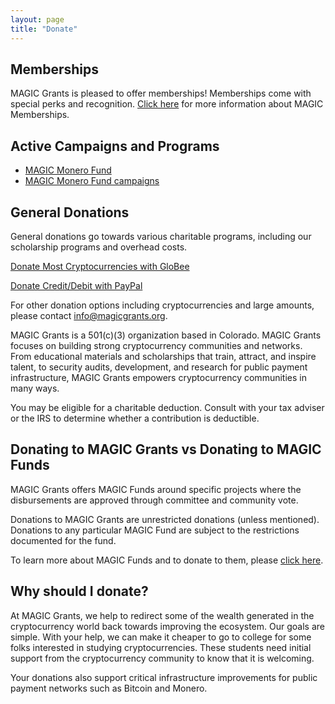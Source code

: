 ```yaml
---
layout: page
title: "Donate"
---
```


## Memberships

MAGIC Grants is pleased to offer memberships! Memberships come with special perks and recognition. [Click here](/contribute/membership/) for more information about MAGIC Memberships.

## Active Campaigns and Programs

* [MAGIC Monero Fund](/funds/monero/)
* [MAGIC Monero Fund campaigns](https://monerofund.org)

## General Donations

General donations go towards various charitable programs, including our scholarship programs and overhead costs.

[Donate Most Cryptocurrencies with GloBee](https://globee.com/en/donate/4G3rZQEjbDdonq9n80gmxM)

[Donate Credit/Debit with PayPal](https://www.paypal.com/us/fundraiser/charity/4112637)

For other donation options including cryptocurrencies and large amounts, please contact [info@magicgrants.org](mailto:info@magicgrants.org).

MAGIC Grants is a 501(c)(3) organization based in Colorado. MAGIC Grants focuses on building strong cryptocurrency communities and networks. From educational materials and scholarships that train, attract, and inspire talent, to security audits, development, and research for public payment infrastructure, MAGIC Grants empowers cryptocurrency communities in many ways.

You may be eligible for a charitable deduction. Consult with your tax adviser or the IRS to determine whether a contribution is deductible.

## Donating to MAGIC Grants vs Donating to MAGIC Funds

MAGIC Grants offers MAGIC Funds around specific projects where the disbursements are approved through committee and community vote.

Donations to MAGIC Grants are unrestricted donations (unless mentioned). Donations to any particular MAGIC Fund are subject to the restrictions documented for the fund.

To learn more about MAGIC Funds and to donate to them, please [click here](/funds/).

## Why should I donate?

At MAGIC Grants, we help to redirect some of the wealth generated in the cryptocurrency world back towards improving the ecosystem. Our goals are simple. With your help, we can make it cheaper to go to college for some folks interested in studying cryptocurrencies. These students need initial support from the cryptocurrency community to know that it is welcoming.

Your donations also support critical infrastructure improvements for public payment networks such as Bitcoin and Monero.


